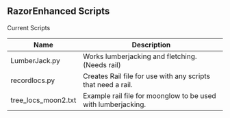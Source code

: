 ## RazorEnhanced Scripts

Current Scripts

| Name                | Description                                                  |
| ------------------- | ------------------------------------------------------------ |
| LumberJack.py       | Works lumberjacking and fletching. (Needs rail)              |
| recordlocs.py       | Creates Rail file for use with any scripts that need a rail. |
| tree_locs_moon2.txt | Example rail file for moonglow to be used with lumberjacking. |

